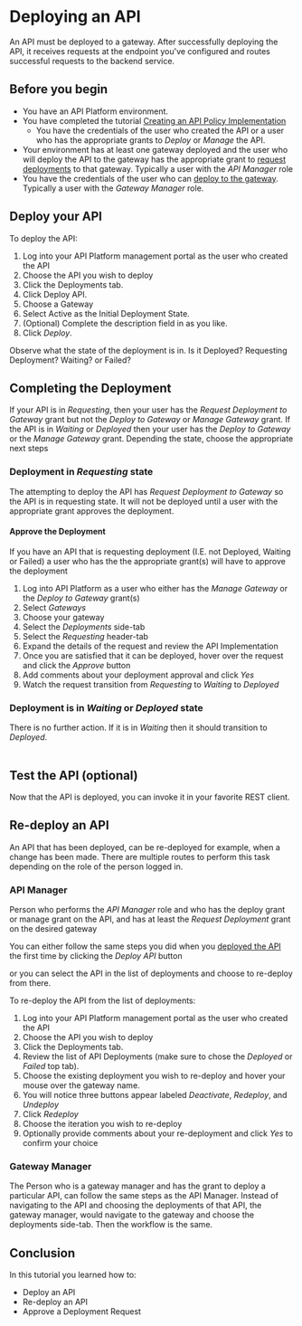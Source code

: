 # Deploying an API
An API must be deployed to a gateway.  After successfully deploying the API, it receives requests at the endpoint you've configured and routes successful requests to the backend service.

## Before you begin
- You have an API Platform environment.
- You have completed the tutorial [Creating an API Policy Implementation](create.api.md)
  - You have the credentials of the user who created the API or a user who has the appropriate grants to *Deploy* or *Manage* the API.
- Your environment has at least one gateway deployed and the user who will deploy the API to the gateway has the  appropriate grant to [request deployments](gateway.grants.md) to that gateway.  Typically a user with the *API Manager* role
- You have the credentials of the user who can [deploy to the gateway](gateway.grants.md).  Typically a user with the *Gateway Manager* role.

## Deploy your API
To deploy the API:
1. Log into your API Platform management portal as the user who created the API
1. Choose the API you wish to deploy
1. Click the Deployments tab.
1. Click Deploy API.
1. Choose a Gateway
1. Select Active as the Initial Deployment State.
1. (Optional) Complete the description field in as you like.
1. Click *Deploy*.

Observe what the state of the deployment is in.  Is it Deployed?  Requesting Deployment? Waiting? or Failed?

## Completing the Deployment
If your API is in *Requesting*, then your user has the *Request Deployment to Gateway* grant but not the *Deploy to Gateway* or *Manage Gateway* grant.  If the API is in *Waiting* or *Deployed* then your user has the *Deploy to Gateway* or the *Manage Gateway* grant.  Depending the state, choose the appropriate next steps

### Deployment in *Requesting* state
The attempting to deploy the API has *Request Deployment to Gateway* so the API is in requesting state.  It will not be deployed until a user with the appropriate grant approves the deployment.

#### Approve the Deployment
If you have an API that is requesting deployment (I.E. not Deployed, Waiting or Failed) a user who has the the appropriate grant(s) will have to approve the deployment

1. Log into API Platform as a user who either has the *Manage Gateway* or the *Deploy to Gateway* grant(s)
1. Select *Gateways*
1. Choose your gateway
1. Select the *Deployments* side-tab
1. Select the *Requesting* header-tab
1. Expand the details of the request and review the API Implementation
1. Once you are satisfied that it can be deployed, hover over the request and click the *Approve* button
1. Add comments about your deployment approval and click *Yes*
1. Watch the request transition from *Requesting* to *Waiting* to *Deployed*

### Deployment is in *Waiting* or *Deployed* state
There is no further action.  If it is in *Waiting* then it should transition to *Deployed*.  
 
## Test the API (optional)
Now that the API is deployed, you can invoke it in your favorite REST client.

## Re-deploy an API
An API that has been deployed, can be re-deployed for example, when a change has been made.  There are multiple routes to perform this task depending on the role of the person logged in.

### API Manager
Person who performs the *API Manager* role and who has the deploy grant or manage grant on the API, and has at least the *Request Deployment* grant on the desired gateway

You can either follow the same steps you did when you [deployed the API](#deploy-your-api) the first time by clicking the *Deploy API* button

or you can select the API in the list of deployments and choose to re-deploy from there.

To re-deploy the API from the list of deployments:
1. Log into your API Platform management portal as the user who created the API
1. Choose the API you wish to deploy
1. Click the Deployments tab.
1. Review the list of API Deployments (make sure to chose the *Deployed* or *Failed* top tab).
1. Choose the existing deployment you wish to re-deploy and hover your mouse over the gateway name.
  1. You will notice three buttons appear labeled *Deactivate*, *Redeploy*, and *Undeploy*
1. Click *Redeploy*
1. Choose the iteration you wish to re-deploy
1. Optionally provide comments about your re-deployment and click *Yes* to confirm your choice

### Gateway Manager
The Person who is a gateway manager and has the grant to deploy a particular API, can follow the same steps as the API Manager.  Instead of navigating to the API and choosing the deployments of that API, the gateway manager, would navigate to the gateway and choose the deployments side-tab.  Then the workflow is the same.

## Conclusion
In this tutorial you learned how to:

- Deploy an API
- Re-deploy an API
- Approve a Deployment Request
